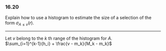 ### 16.20

Explain how to use a histogram to estimate the size of a selection of the form $\sigma_{A \le v}(r)$.


---

Let $v$ belong to the $k$ th range of the histogram for $A$.  
$\sum_{i=1}^{k-1}{h_i} + \frac{v - m_k}{M_k - m_k}$
